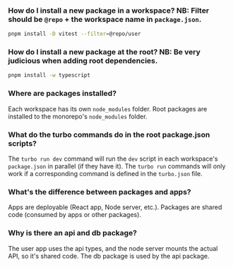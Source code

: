 ### How do I install a new package in a workspace? NB: Filter should be `@repo` + the workspace name in `package.json`.

```bash
pnpm install -D vitest --filter=@repo/user
```

### How do I install a new package at the root? NB: Be very judicious when adding root dependencies.

```bash
pnpm install -w typescript
```

### Where are packages installed?

Each workspace has its own `node_modules` folder. Root packages are installed to the monorepo's `node_modules` folder.

### What do the turbo commands do in the root package.json scripts?

The `turbo run dev` command will run the `dev` script in each workspace's `package.json` in parallel (if they have it). The `turbo run` commands will only work if a corresponding command is defined in the `turbo.json` file.

### What's the difference between packages and apps?

Apps are deployable (React app, Node server, etc.). Packages are shared code (consumed by apps or other packages).

### Why is there an api and db package?

The user app uses the api types, and the node server mounts the actual API, so it's shared code. The db package is used by the api package.